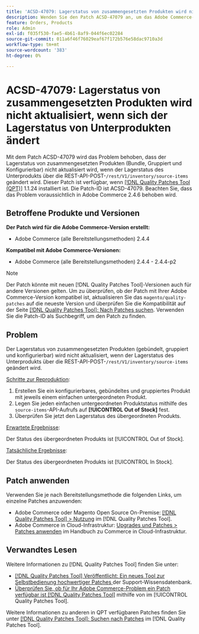 ```yaml
---
title: 'ACSD-47079: Lagerstatus von zusammengesetzten Produkten wird nicht aktualisiert, wenn sich der Lagerstatus von Unterprodukten ändert'
description: Wenden Sie den Patch ACSD-47079 an, um das Adobe Commerce-Problem zu beheben, bei dem der Lagerstatus von zusammengesetzten Produkten (gebündelt, gruppiert und konfigurierbar) nicht aktualisiert wird, wenn sich der Lagerstatus des Unterprodukts über REST-API POST /rest/V1/inventory/source-items ändert.
feature: Orders, Products
role: Admin
exl-id: f035f530-fae5-4b61-8af9-044f6ec02284
source-git-commit: 011a6f46f76029eaf67f172b576e58dac9710a3d
workflow-type: tm+mt
source-wordcount: '383'
ht-degree: 0%

---
```


# ACSD-47079: Lagerstatus von zusammengesetzten Produkten wird nicht aktualisiert, wenn sich der Lagerstatus von Unterprodukten ändert

Mit dem Patch ACSD-47079 wird das Problem behoben, dass der Lagerstatus von zusammengesetzten Produkten (Bundle, Gruppiert und Konfigurierbar) nicht aktualisiert wird, wenn der Lagerstatus des Unterprodukts über die REST-API-POST-`/rest/V1/inventory/source-items` geändert wird. Dieser Patch ist verfügbar, wenn [[!DNL Quality Patches Tool (QPT)]](https://experienceleague.adobe.com/en/docs/commerce-operations/tools/quality-patches-tool/quality-patches-tool-to-self-serve-quality-patches) 1.1.24 installiert ist. Die Patch-ID ist ACSD-47079. Beachten Sie, dass das Problem voraussichtlich in Adobe Commerce 2.4.6 behoben wird.

## Betroffene Produkte und Versionen

**Der Patch wird für die Adobe Commerce-Version erstellt:**

* Adobe Commerce (alle Bereitstellungsmethoden) 2.4.4

**Kompatibel mit Adobe Commerce-Versionen:**

* Adobe Commerce (alle Bereitstellungsmethoden) 2.4.4 - 2.4.4-p2

>[!NOTE]
>
>Der Patch könnte mit neuen [!DNL Quality Patches Tool]-Versionen auch für andere Versionen gelten. Um zu überprüfen, ob der Patch mit Ihrer Adobe Commerce-Version kompatibel ist, aktualisieren Sie das `magento/quality-patches` auf die neueste Version und überprüfen Sie die Kompatibilität auf der Seite [[!DNL Quality Patches Tool]: Nach Patches suchen](https://experienceleague.adobe.com/tools/commerce-quality-patches/index.html). Verwenden Sie die Patch-ID als Suchbegriff, um den Patch zu finden.

## Problem

Der Lagerstatus von zusammengesetzten Produkten (gebündelt, gruppiert und konfigurierbar) wird nicht aktualisiert, wenn der Lagerstatus des Unterprodukts über die REST-API-POST-`/rest/V1/inventory/source-items` geändert wird.

<u>Schritte zur Reproduktion</u>:

1. Erstellen Sie ein konfigurierbares, gebündeltes und gruppiertes Produkt mit jeweils einem einfachen untergeordneten Produkt.
1. Legen Sie jeden einfachen untergeordneten Produktstatus mithilfe des `source-items`-API-Aufrufs auf **[!UICONTROL Out of Stock]** fest.
1. Überprüfen Sie jetzt den Lagerstatus des übergeordneten Produkts.

<u>Erwartete Ergebnisse</u>:

Der Status des übergeordneten Produkts ist [!UICONTROL Out of Stock].

<u>Tatsächliche Ergebnisse</u>:

Der Status des übergeordneten Produkts ist [!UICONTROL In Stock].

## Patch anwenden

Verwenden Sie je nach Bereitstellungsmethode die folgenden Links, um einzelne Patches anzuwenden:

* Adobe Commerce oder Magento Open Source On-Premise: [[!DNL Quality Patches Tool] > Nutzung](/help/tools/quality-patches-tool/usage.md) im [!DNL Quality Patches Tool].
* Adobe Commerce in Cloud-Infrastruktur: [Upgrades und Patches > Patches anwenden](https://experienceleague.adobe.com/docs/commerce-cloud-service/user-guide/develop/upgrade/apply-patches.html) im Handbuch zu Commerce in Cloud-Infrastruktur.

## Verwandtes Lesen

Weitere Informationen zu [!DNL Quality Patches Tool] finden Sie unter:

* [[!DNL Quality Patches Tool] Veröffentlicht: Ein neues Tool zur Selbstbedienung hochwertiger Patches ](https://experienceleague.adobe.com/en/docs/commerce-operations/tools/quality-patches-tool/quality-patches-tool-to-self-serve-quality-patches) der Support-Wissensdatenbank.
* [Überprüfen Sie, ob für Ihr Adobe Commerce-Problem ein Patch verfügbar ist [!DNL Quality Patches Tool]](/help/tools/quality-patches-tool/patches-available-in-qpt/check-patch-for-magento-issue-with-magento-quality-patches.md) mithilfe von im [!UICONTROL Quality Patches Tool].


Weitere Informationen zu anderen in QPT verfügbaren Patches finden Sie unter [[!DNL Quality Patches Tool]: Suchen nach Patches](https://experienceleague.adobe.com/tools/commerce-quality-patches/index.html) im [!DNL Quality Patches Tool].
